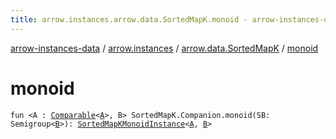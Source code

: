 ```yaml
---
title: arrow.instances.arrow.data.SortedMapK.monoid - arrow-instances-data
---
```


[arrow-instances-data](../../index.html) / [arrow.instances](../index.html) / [arrow.data.SortedMapK](index.html) / [monoid](./monoid.html)

# monoid

`fun <A : `[`Comparable`](https://kotlinlang.org/api/latest/jvm/stdlib/kotlin/-comparable/index.html)`<`[`A`](monoid.html#A)`>, B> SortedMapK.Companion.monoid(SB: Semigroup<`[`B`](monoid.html#B)`>): `[`SortedMapKMonoidInstance`](../-sorted-map-k-monoid-instance/index.html)`<`[`A`](monoid.html#A)`, `[`B`](monoid.html#B)`>`